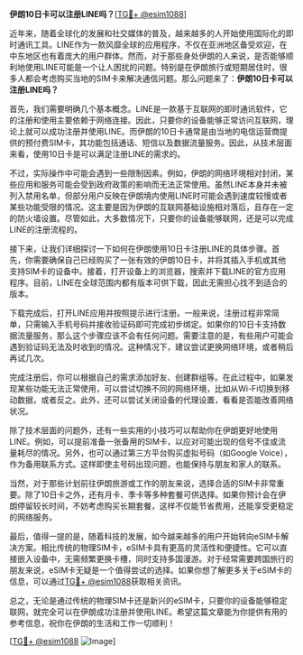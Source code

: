 **伊朗10日卡可以注册LINE吗？**[[TG💪+ @esim1088](https://t.me/s/esim1088)]

近年来，随着全球化的发展和社交媒体的普及，越来越多的人开始使用国际化的即时通讯工具。LINE作为一款风靡全球的应用程序，不仅在亚洲地区备受欢迎，在中东地区也有着庞大的用户群体。然而，对于那些身处伊朗的人来说，是否能够顺利地使用LINE可能是一个让人困扰的问题。特别是在伊朗旅行或短期居住时，很多人都会考虑购买当地的SIM卡来解决通信问题。那么问题来了：**伊朗10日卡可以注册LINE吗？**

首先，我们需要明确几个基本概念。LINE是一款基于互联网的即时通讯软件，它的注册和使用主要依赖于网络连接。因此，只要你的设备能够正常访问互联网，理论上就可以成功注册并使用LINE。而伊朗的10日卡通常是由当地的电信运营商提供的预付费SIM卡，其功能包括通话、短信以及数据流量服务。因此，从技术层面来看，使用10日卡是可以满足注册LINE的需求的。

不过，实际操作中可能会遇到一些限制因素。例如，伊朗的网络环境相对封闭，某些应用和服务可能会受到政府政策的影响而无法正常使用。虽然LINE本身并未被列入禁用名单，但部分用户反映在伊朗境内使用LINE时可能会遇到速度较慢或者某些功能受限的情况。这主要是因为伊朗的互联网基础设施相对落后，且存在一定的防火墙设置。尽管如此，大多数情况下，只要你的设备能够联网，还是可以完成LINE的注册流程的。

接下来，让我们详细探讨一下如何在伊朗使用10日卡注册LINE的具体步骤。首先，你需要确保自己已经购买了一张有效的伊朗10日卡，并将其插入手机或其他支持SIM卡的设备中。接着，打开设备上的浏览器，搜索并下载LINE的官方应用程序。目前，LINE在全球范围内都有版本可供下载，因此无需担心找不到适合的版本。

下载完成后，打开LINE应用并按照提示进行注册。一般来说，注册过程非常简单，只需输入手机号码并接收验证码即可完成初步绑定。如果你的10日卡支持数据流量服务，那么这个步骤应该不会有任何问题。需要注意的是，有些用户可能会遇到验证码无法及时收到的情况。这种情况下，建议尝试更换网络环境，或者稍后再试几次。

完成注册后，你可以根据自己的需求添加好友、创建群组等。在此过程中，如果发现某些功能无法正常使用，可以尝试切换不同的网络环境，比如从Wi-Fi切换到移动数据，或者反之。此外，还可以尝试关闭设备的代理设置，看看是否能改善网络状况。

除了技术层面的问题外，还有一些实用的小技巧可以帮助你在伊朗更好地使用LINE。例如，可以提前准备一张备用的SIM卡，以应对可能出现的信号不佳或流量耗尽的情况。另外，也可以通过第三方平台购买虚拟号码（如Google Voice），作为备用联系方式。这样即使主号码出现问题，也能保持与朋友和家人的联系。

当然，对于那些计划前往伊朗旅游或工作的朋友来说，选择合适的SIM卡非常重要。除了10日卡之外，还有月卡、季卡等多种套餐可供选择。如果你预计会在伊朗停留较长时间，不妨考虑购买长期套餐，这样不仅能节省费用，还能享受更稳定的网络服务。

最后，值得一提的是，随着科技的发展，如今越来越多的用户开始转向eSIM卡解决方案。相比传统的物理SIM卡，eSIM卡具有更高的灵活性和便捷性。它可以直接嵌入设备中，无需频繁更换卡槽，同时支持多国漫游。对于经常需要跨国旅行的朋友来说，eSIM卡无疑是一个值得尝试的选择。如果你想了解更多关于eSIM卡的信息，可以通过[TG💪+ @esim1088](https://t.me/s/esim1088)获取相关资讯。

总之，无论是通过传统的物理SIM卡还是新兴的eSIM卡，只要你的设备能够稳定联网，就完全可以在伊朗成功注册并使用LINE。希望这篇文章能为你提供有用的参考信息，祝你在伊朗的生活和工作一切顺利！

[[TG💪+ @esim1088](https://t.me/s/esim1088) ![Image](https://i.postimg.cc/4NQfJmqS/Snipaste-2025-05-13-00-14-12.png)]